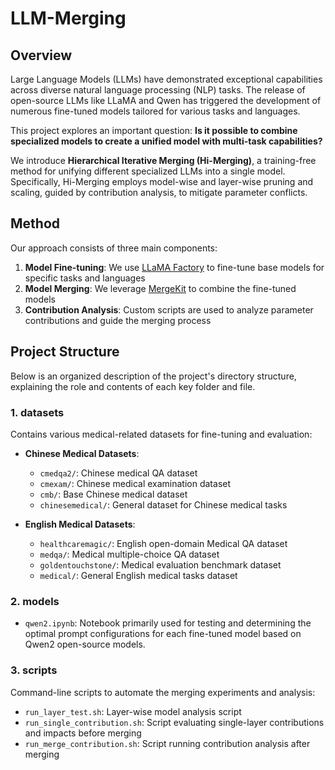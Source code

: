 # LLM-Merging


## Overview

Large Language Models (LLMs) have demonstrated exceptional capabilities across diverse natural language processing (NLP) tasks. The release of open-source LLMs like LLaMA and Qwen has triggered the development of numerous fine-tuned models tailored for various tasks and languages. 

This project explores an important question: **Is it possible to combine specialized models to create a unified model with multi-task capabilities?**

We introduce **Hierarchical Iterative Merging (Hi-Merging)**, a training-free method for unifying different specialized LLMs into a single model. Specifically, Hi-Merging employs model-wise and layer-wise pruning and scaling, guided by contribution analysis, to mitigate parameter conflicts.

## Method

Our approach consists of three main components:

1. **Model Fine-tuning**: We use [LLaMA Factory](https://github.com/hiyouga/LLaMA-Factory) to fine-tune base models for specific tasks and languages
2. **Model Merging**: We leverage [MergeKit](https://github.com/arcee-ai/mergekit) to combine the fine-tuned models
3. **Contribution Analysis**: Custom scripts are used to analyze parameter contributions and guide the merging process




## Project Structure

Below is an organized description of the project's directory structure, explaining the role and contents of each key folder and file.

### 1. datasets

Contains various medical-related datasets for fine-tuning and evaluation:

- **Chinese Medical Datasets**:
    - `cmedqa2/`: Chinese medical QA dataset
    - `cmexam/`: Chinese medical examination dataset
    - `cmb/`: Base Chinese medical dataset
    - `chinesemedical/`: General dataset for Chinese medical tasks

- **English Medical Datasets**:
    - `healthcaremagic/`: English open-domain Medical QA dataset
    - `medqa/`: Medical multiple-choice QA dataset
    - `goldentouchstone/`: Medical evaluation benchmark dataset
    - `medical/`: General English medical tasks dataset

### 2. models


- `qwen2.ipynb`: Notebook primarily used for testing and determining the optimal prompt configurations for each fine-tuned model based on Qwen2 open-source models.

### 3. scripts

Command-line scripts to automate the merging experiments and analysis:

- `run_layer_test.sh`: Layer-wise model analysis script
- `run_single_contribution.sh`: Script evaluating single-layer contributions and impacts before merging
- `run_merge_contribution.sh`: Script running contribution analysis after merging
